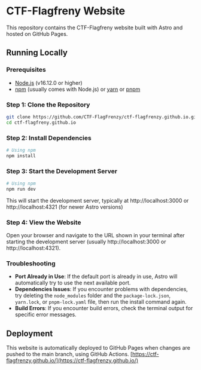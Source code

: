 # CTF-Flagfreny Website

This repository contains the CTF-Flagfreny website built with Astro and hosted on GitHub Pages.

## Running Locally

### Prerequisites

- [Node.js](https://nodejs.org/) (v16.12.0 or higher)
- [npm](https://www.npmjs.com/) (usually comes with Node.js) or [yarn](https://yarnpkg.com/) or [pnpm](https://pnpm.io/)

### Step 1: Clone the Repository

```bash
git clone https://github.com/CTF-FlagFrenzy/ctf-flagfrenzy.github.io.git
cd ctf-flagfreny.github.io
```

### Step 2: Install Dependencies

```bash
# Using npm
npm install
```

### Step 3: Start the Development Server

```bash
# Using npm
npm run dev
```

This will start the development server, typically at http://localhost:3000 or http://localhost:4321 (for newer Astro versions)

### Step 4: View the Website

Open your browser and navigate to the URL shown in your terminal after starting the development server (usually http://localhost:3000 or http://localhost:4321).

### Troubleshooting

- **Port Already in Use**: If the default port is already in use, Astro will automatically try to use the next available port.
- **Dependencies Issues**: If you encounter problems with dependencies, try deleting the `node_modules` folder and the `package-lock.json`, `yarn.lock`, or `pnpm-lock.yaml` file, then run the install command again.
- **Build Errors**: If you encounter build errors, check the terminal output for specific error messages.

## Deployment

This website is automatically deployed to GitHub Pages when changes are pushed to the main branch, using GitHub Actions.
[https://ctf-flagfrenzy.github.io/](https://ctf-flagfrenzy.github.io/)


